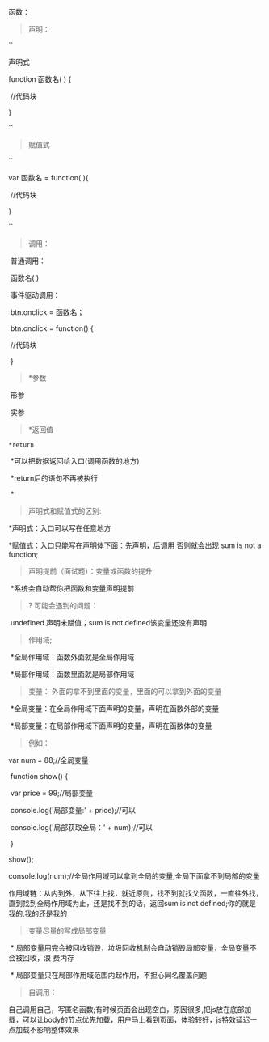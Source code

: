 函数：

> 声明：
>

``

声明式

function  函数名( ) {

​	//代码块

}

``

> 赋值式

``

var 函数名 = function( ){

​	//代码块

}

``

> 调用：

​	普通调用：

​		函数名( )

​	事件驱动调用：

​		 btn.onclick = 函数名；

​		 btn.onclick = function() {

​			//代码块

​			}

> *参数

​	形参

​	实参

> *返回值

  	*return

​		*可以把数据返回给入口(调用函数的地方)

​		*return后的语句不再被执行

​		*



> 声明式和赋值式的区别:

*声明式：入口可以写在任意地方

*赋值式：入口只能写在声明体下面：先声明，后调用  否则就会出现 sum is not a function;



> 声明提前（面试题）：变量或函数的提升

​		*系统会自动帮你把函数和变量声明提前

> ? 可能会遇到的问题：

​	undefined 声明未赋值；sum is not defined该变量还没有声明 



> 作用域;

​	*全局作用域：函数外面就是全局作用域

​	*局部作用域：函数里面就是局部作用域



> 变量： 外面的拿不到里面的变量，里面的可以拿到外面的变量

​	*全局变量：在全局作用域下面声明的变量，声明在函数外部的变量

​	*局部变量：在局部作用域下面声明的变量，声明在函数体的变量

> 例如：

var num = 88;//全局变量

​    function show() {

​        var price = 99;//局部变量

​        console.log('局部变量:' + price);//可以

​        console.log('局部获取全局：' + num);//可以

​    }

show();

console.log(num);//全局作用域可以拿到全局的变量,全局下面拿不到局部的变量



作用域链：从内到外，从下往上找，就近原则，找不到就找父函数，一直往外找，直到找到全局作用域为止，还是找不到的话，返回sum is not defined;你的就是我的,我的还是我的 



> 变量尽量的写成局部变量

​            \* 局部变量用完会被回收销毁，垃圾回收机制会自动销毁局部变量，全局变量不会被回收，浪												     费内存

​            \* 局部变量只在局部作用域范围内起作用，不担心同名覆盖问题

> 自调用：

自己调用自己，写匿名函数;有时候页面会出现空白，原因很多,把js放在底部加载，可以让body的节点优先加载，用户马上看到页面，体验较好，js特效延迟一点加载不影响整体效果 

 

